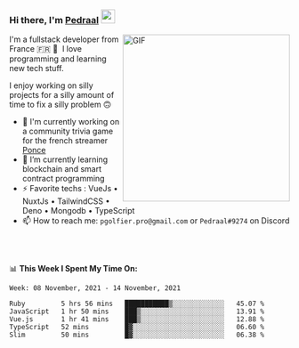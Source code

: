### Hi there, I'm <a href="https://pedraal.dev" target="_blank">Pedraal</a> <img src="https://media.giphy.com/media/hvRJCLFzcasrR4ia7z/giphy.gif" width="25px">
<img align="right" alt="GIF" src="https://pedraal.dev/avatar.png" width="300" height="300" />

I'm a fullstack developer from France 🇫🇷 🥖 &nbsp;I love programming and learning new
tech stuff.

I enjoy working on silly projects for a silly amount of time to fix a silly problem 🙃

- 🔭  I'm currently working on a community trivia game for the french streamer <a href="https://twitch.tv/ponce" target="_blank">Ponce</a>
- 🌱 I’m currently learning blockchain and smart contract programming
- ⚡ Favorite techs : VueJs &bull; NuxtJs &bull; TailwindCSS &bull; Deno &bull; Mongodb &bull; TypeScript
- 📫 How to reach me: `pgolfier.pro@gmail.com` or `Pedraal#9274` on Discord

<br>
<br>

📊 **This Week I Spent My Time On:**
<!--START_SECTION:waka-->
```text
Week: 08 November, 2021 - 14 November, 2021

Ruby         5 hrs 56 mins   ███████████▒░░░░░░░░░░░░░   45.07 % 
JavaScript   1 hr 50 mins    ███▒░░░░░░░░░░░░░░░░░░░░░   13.91 % 
Vue.js       1 hr 41 mins    ███▒░░░░░░░░░░░░░░░░░░░░░   12.88 % 
TypeScript   52 mins         █▓░░░░░░░░░░░░░░░░░░░░░░░   06.60 % 
Slim         50 mins         █▓░░░░░░░░░░░░░░░░░░░░░░░   06.38 % 
```
<!--END_SECTION:waka-->

